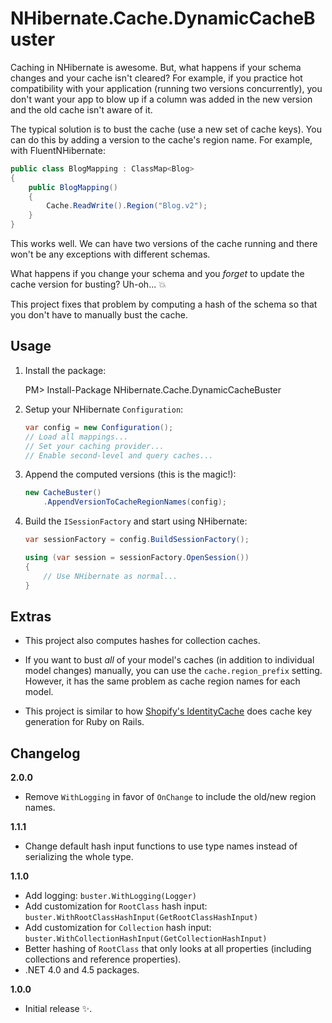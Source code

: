 # NHibernate.Cache.DynamicCacheBuster

Caching in NHibernate is awesome. But, what happens if your schema changes
and your cache isn't cleared? For example, if you practice hot compatibility
with your application (running two versions concurrently), you don't want
your app to blow up if a column was added in the new version and the old
cache isn't aware of it.

The typical solution is to bust the cache (use a new set of cache keys). You can
do this by adding a version to the cache's region name. For example, with 
FluentNHibernate:

```csharp
public class BlogMapping : ClassMap<Blog>
{
    public BlogMapping()
    {
        Cache.ReadWrite().Region("Blog.v2");
    }
}
```

This works well. We can have two versions of the cache running and
there won't be any exceptions with different schemas.

What happens if you change your schema and you *forget* to update the cache
version for busting? Uh-oh... :boom:

This project fixes that problem by computing a hash of the schema so that you
don't have to manually bust the cache.

## Usage

1. Install the package:

    PM> Install-Package NHibernate.Cache.DynamicCacheBuster

2. Setup your NHibernate `Configuration`:

    ```csharp
    var config = new Configuration();
    // Load all mappings...
    // Set your caching provider...
    // Enable second-level and query caches...
    ```

3. Append the computed versions (this is the magic!):

    ```csharp
    new CacheBuster()
        .AppendVersionToCacheRegionNames(config);
    ```

4. Build the `ISessionFactory` and start using NHibernate:

    ```csharp
    var sessionFactory = config.BuildSessionFactory();

    using (var session = sessionFactory.OpenSession())
    {
        // Use NHibernate as normal...
    }
    ```

## Extras

- This project also computes hashes for collection caches.

- If you want to bust *all* of your model's caches (in addition to individual
model changes) manually, you can use the `cache.region_prefix` setting. However,
it has the same problem as cache region names for each model.

- This project is similar to how 
[Shopify's IdentityCache](https://github.com/Shopify/identity_cache) does cache
key generation for Ruby on Rails.

## Changelog

**2.0.0**
- Remove `WithLogging` in favor of `OnChange` to include the old/new region
  names.

**1.1.1**
- Change default hash input functions to use type names instead of serializing
  the whole type. 

**1.1.0**
- Add logging: `buster.WithLogging(Logger)`
- Add customization for `RootClass` hash input: `buster.WithRootClassHashInput(GetRootClassHashInput)`
- Add customization for `Collection` hash input: `buster.WithCollectionHashInput(GetCollectionHashInput)`
- Better hashing of `RootClass` that only looks at all properties (including
  collections and reference properties).
- .NET 4.0 and 4.5 packages.

**1.0.0**
- Initial release :sparkles:.